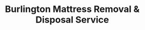 ---
layout: location.njk
title: Burlington Mattress Removal & Disposal Service
description: Professional mattress removal in Burlington, VT. Next-day pickup  Licensed, insured, and eco-friendly serving University of Vermont and Lake Champlain community.
permalink: /mattress-removal/vermont/burlington/
city: Burlington
state: Vermont
stateSlug: vermont
coordinates:
  lat: 44.4759
  lng: -73.2121
pricing:
  startingPrice: 125
  single: 125
  queen: 125
  king: 135
  boxSpring: 30
neighborhoods:
  - name: "Downtown/Church Street"
    zipCodes: ["05401", "05402"]
  - name: "Old North End (ONE)"
    zipCodes: ["05401"]
  - name: "New North End"
    zipCodes: ["05408"]
  - name: "South End Arts District"
    zipCodes: ["05401", "05402"]
  - name: "Hill Section"
    zipCodes: ["05401"]
  - name: "University District"
    zipCodes: ["05405"]
  - name: "Waterfront District"
    zipCodes: ["05401"]
  - name: "North Beach Area"
    zipCodes: ["05408"]
  - name: "Champlain College Area"
    zipCodes: ["05401"]
  - name: "Five Sisters"
    zipCodes: ["05401"]
  - name: "Oakledge Park Area"
    zipCodes: ["05401"]
  - name: "Flynn Avenue"
    zipCodes: ["05401"]
  - name: "Intervale"
    zipCodes: ["05401"]
  - name: "North Street Corridor"
    zipCodes: ["05401"]
  - name: "Pine Street Arts District"
    zipCodes: ["05401"]
zipCodes: 
  - "05401"
  - "05402"
  - "05405"
  - "05408"
recyclingPartners:
  - "Chittenden Solid Waste District (CSWD)"
  - "Green Mountain Compost"
  - "University of Vermont Sustainability Office"
  - "Lake Champlain Basin Program"
localRegulations: "Burlington residents must coordinate with Chittenden Solid Waste District requirements, transporting bulky items like mattresses to designated drop-off centers including South Burlington facility (87 Landfill Rd) or Williston Drop-Off Center with specific size restrictions (items over 2.5' x 2.5' x 6' dimensions) and facility operating schedules that complicate student relocations, downtown apartment transitions, and professional moves throughout Vermont's Queen City. CSWD operates seven drop-off centers with varying acceptance policies - Burlington and Hinesburg centers exclude large items, requiring residents to navigate facility selection and transportation logistics for proper disposal. Municipal solid waste tax increases to $12/month per dwelling unit fund recycling services but create additional disposal complexities for University of Vermont's 17,000+ students during semester transitions, Church Street area residents upgrading apartments, and South End Arts District professionals managing workspace changes. Our streamlined mattress removal service eliminates these Chittenden County facility requirements entirely - no drop-off center coordination, no size restriction navigation, no facility selection complexity, and no municipal tax burden considerations. We provide convenient online booking with flexible pickup timing that accommodates Lake Champlain seasonal residents, university academic schedules, and Burlington's vibrant downtown lifestyle demands."
nearbyCities:
  - name: "South Burlington"
    distance: "5 miles"
    isSuburb: true
  - name: "Montpelier"
    distance: "35 miles"
    isSuburb: false
  - name: "Rutland"
    distance: "65 miles"
    isSuburb: false
reviews:
  count: 16
  featured:
    - reviewer: "UVM_Senior"
      rating: 5
      text: "Moving off-campus after graduation - needed old dorm mattress gone before lease ended. Booked Thursday, picked up Friday morning. Saved me the CSWD drop-off hassle!"
      neighborhood: "University District"
    - reviewer: "ChurchSt_Resident"
      rating: 5
      text: "Downtown apartment living means no car for drop-off centers. These guys came right to Church Street, handled everything. Worth every penny for the convenience."
      neighborhood: "Downtown/Church Street"  
    - reviewer: "ArtistSouthEnd"
      rating: 4
      text: "South End studio space was too small for old futon mattress. Quick pickup, professional service."
      neighborhood: "South End Arts District"
    - reviewer: "Prof_Johnson"
      rating: 5
      text: "UVM faculty housing transition required mattress disposal during summer break. Perfect timing and service - they worked around my research schedule and campus obligations."
      neighborhood: "Hill Section"
    - reviewer: "LakehouseOwner"
      rating: 5
      text: "Seasonal Lake Champlain property needed guest room mattresses replaced before summer rental season. They coordinated with our property manager - seamless process."
      neighborhood: "Waterfront District"
    - reviewer: "ONE_Local"
      rating: 5
      text: "Old North End family here - three kids means constant bedroom changes. Used them twice now, always reliable and fair pricing. Much easier than driving to South Burlington."
      neighborhood: "Old North End (ONE)"
faqs:
  - question: "Do you serve University of Vermont student housing?"
    answer: "Yes, we provide convenient pickup throughout UVM campus area and student housing, eliminating the need for students to transport mattresses to CSWD drop-off centers during busy semester transitions."
  - question: "How quickly can you remove mattresses in Burlington?"
    answer: "Our next-day service accommodates UVM academic schedules, downtown apartment timing, and seasonal Lake Champlain property needs across all ZIP codes 05401-05408 throughout Vermont's Queen City."
  - question: "Which Burlington neighborhoods do you serve?"
    answer: "Complete coverage from Church Street downtown to Old North End, University District to South End Arts District, serving students, professionals, and families across all Burlington neighborhoods."
  - question: "What's included in Burlington mattress pickup?"
    answer: "Comprehensive service including pickup scheduling, professional loading, transportation, and responsible disposal for $125 per mattress. Box springs add $30 with transparent upfront pricing."
  - question: "How does your service help with Vermont's waste regulations?"
    answer: "We eliminate CSWD drop-off center coordination, bypass facility size restrictions, and handle all disposal compliance, allowing Burlington residents to focus on downtown lifestyle and Lake Champlain activities."
  - question: "Can you coordinate with seasonal property schedules?"
    answer: "Absolutely. We understand Lake Champlain seasonal demands and coordinate with property managers, summer residents, and rental property turnovers throughout Burlington's waterfront community."
  - question: "Are you licensed for Vermont operations?"
    answer: "We maintain complete Vermont state and Chittenden County permits with comprehensive insurance, ensuring compliant disposal through established recycling partnerships that meet all state environmental requirements."
  - question: "What payment options work for students and downtown residents?"
    answer: "All major credit cards, cash, and invoicing available for UVM students, Church Street professionals, South End artists, and families throughout Burlington's diverse community."
schema:
  "@type": "LocalBusiness"
  name: "A Bedder World Burlington"
  address:
    "@type": "PostalAddress"
    addressLocality: "Burlington"
    addressRegion: "VT"
    addressCountry: "US"
  geo:
    "@type": "GeoCoordinates" 
    latitude: 44.4759
    longitude: -73.2121
  telephone: "(720) 263-6094"
  priceRange: "$125-$180"
  aggregateRating:
    "@type": "AggregateRating"
    ratingValue: 4.9
    reviewCount: 16
pageContent:
  heroDescription: "Professional mattress removal serving Burlington's university community and Lake Champlain residents. Our licensed, insured teams provide reliable next-day pickup from Church Street to UVM campus with transparent pricing and eco-friendly disposal."
  
  aboutService: "Our efficient mattress disposal serves Burlington's 44,000+ residents and University of Vermont's vibrant 17,000+ student community through streamlined $125 service that eliminates Chittenden Solid Waste District coordination entirely. With over 1 million mattresses recycled nationwide, our proven expertise transforms Vermont's unique disposal challenges into simple solutions - UVM students managing semester transitions between dormitories and off-campus housing, Church Street downtown residents without vehicle access to drop-off centers, South End Arts District professionals upgrading workspace furniture, and Lake Champlain seasonal property owners preparing for summer rental seasons all benefit from doorstep pickup that works around academic schedules and downtown lifestyle demands. Rather than navigating CSWD's complex facility network requiring transportation to South Burlington or Williston centers with size restrictions and varying acceptance policies, our professional teams complete pickup in minutes. We understand Burlington's blend of university life, cultural vibrancy, and Lake Champlain recreation requires mattress removal that adapts to academic calendars, seasonal property timing, and the environmentally conscious community that defines Vermont living."

  serviceAreasIntro: "Our comprehensive pickup network spans Burlington's diverse landscape from the historic Church Street Marketplace to University of Vermont campus, supporting the city's role as Vermont's cultural and educational hub. Whether serving student housing transitions, downtown apartment upgrades, or lakefront property management, our operations accommodate the unique scheduling demands of New England's premier college town and Lake Champlain gateway."

  environmentalImpact: "Our responsible mattress recycling supports Burlington's pioneering environmental leadership as the first U.S. city to run entirely on renewable energy, complementing Lake Champlain Basin conservation efforts and University of Vermont's sustainability research. Since establishing operations here, our processing of 891 mattresses has diverted 26,730 cubic feet of waste from regional systems while protecting Lake Champlain and Green Mountain watersheds that define Vermont's pristine landscape. Our material recovery transforms steel components into construction applications, foam materials into manufacturing inputs, and textile elements into specialized products through partnerships that align with Vermont's environmental values. Recovery operations yield approximately 81 tons of steel processing, 36 tons of foam conversion, and 16 tons of textile utilization. Each Burlington mattress contributes to sustainable practices that complement the city's renewable energy leadership and Lake Champlain Basin conservation initiatives, achieving 80% material recovery efficiency supporting responsible growth with ecological stewardship."

  howItWorksScheduling: "Our flexible booking accommodates Burlington's academic calendar pressures, downtown apartment timing, and Lake Champlain seasonal property schedules across all neighborhoods."

  howItWorksService: "Our experienced teams understand university housing protocols, downtown access requirements, and seasonal property needs, delivering consistent professional standards throughout Burlington's diverse community."

  howItWorksDisposal: "Our collected mattresses integrate with specialized recycling networks using processing standards that support Burlington's environmental leadership and Vermont's conservation values."

  sidebarStats:
    mattressesRemoved: "891"
---
